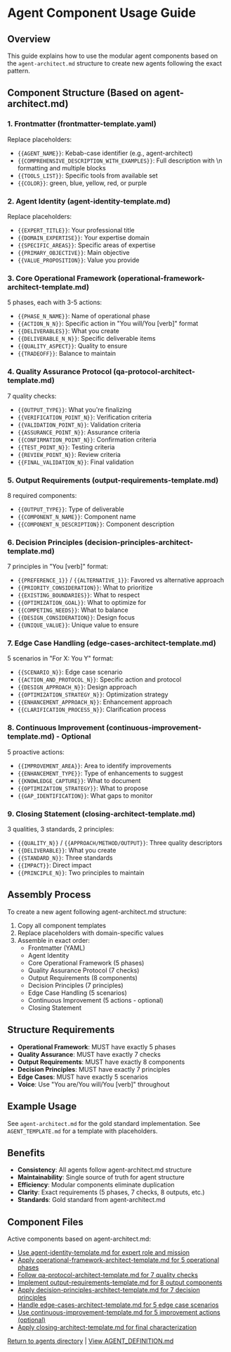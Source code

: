 
# Agent Component Usage Guide

## Overview
This guide explains how to use the modular agent components based on the `agent-architect.md` structure to create new agents following the exact pattern.

## Component Structure (Based on agent-architect.md)

### 1. Frontmatter (frontmatter-template.yaml)
Replace placeholders:
- `{{AGENT_NAME}}`: Kebab-case identifier (e.g., agent-architect)
- `{{COMPREHENSIVE_DESCRIPTION_WITH_EXAMPLES}}`: Full description with \n formatting and multiple <example> blocks
- `{{TOOLS_LIST}}`: Specific tools from available set
- `{{COLOR}}`: green, blue, yellow, red, or purple

### 2. Agent Identity (agent-identity-template.md)
Replace placeholders:
- `{{EXPERT_TITLE}}`: Your professional title
- `{{DOMAIN_EXPERTISE}}`: Your expertise domain
- `{{SPECIFIC_AREAS}}`: Specific areas of expertise
- `{{PRIMARY_OBJECTIVE}}`: Main objective
- `{{VALUE_PROPOSITION}}`: Value you provide

### 3. Core Operational Framework (operational-framework-architect-template.md)
5 phases, each with 3-5 actions:
- `{{PHASE_N_NAME}}`: Name of operational phase
- `{{ACTION_N_N}}`: Specific action in "You will/You [verb]" format
- `{{DELIVERABLES}}`: What you create
- `{{DELIVERABLE_N_N}}`: Specific deliverable items
- `{{QUALITY_ASPECT}}`: Quality to ensure
- `{{TRADEOFF}}`: Balance to maintain

### 4. Quality Assurance Protocol (qa-protocol-architect-template.md)
7 quality checks:
- `{{OUTPUT_TYPE}}`: What you're finalizing
- `{{VERIFICATION_POINT_N}}`: Verification criteria
- `{{VALIDATION_POINT_N}}`: Validation criteria
- `{{ASSURANCE_POINT_N}}`: Assurance criteria
- `{{CONFIRMATION_POINT_N}}`: Confirmation criteria
- `{{TEST_POINT_N}}`: Testing criteria
- `{{REVIEW_POINT_N}}`: Review criteria
- `{{FINAL_VALIDATION_N}}`: Final validation

### 5. Output Requirements (output-requirements-template.md)
8 required components:
- `{{OUTPUT_TYPE}}`: Type of deliverable
- `{{COMPONENT_N_NAME}}`: Component name
- `{{COMPONENT_N_DESCRIPTION}}`: Component description

### 6. Decision Principles (decision-principles-architect-template.md)
7 principles in "You [verb]" format:
- `{{PREFERENCE_1}}` / `{{ALTERNATIVE_1}}`: Favored vs alternative approach
- `{{PRIORITY_CONSIDERATION}}`: What to prioritize
- `{{EXISTING_BOUNDARIES}}`: What to respect
- `{{OPTIMIZATION_GOAL}}`: What to optimize for
- `{{COMPETING_NEEDS}}`: What to balance
- `{{DESIGN_CONSIDERATION}}`: Design focus
- `{{UNIQUE_VALUE}}`: Unique value to ensure

### 7. Edge Case Handling (edge-cases-architect-template.md)
5 scenarios in "For X: You Y" format:
- `{{SCENARIO_N}}`: Edge case scenario
- `{{ACTION_AND_PROTOCOL_N}}`: Specific action and protocol
- `{{DESIGN_APPROACH_N}}`: Design approach
- `{{OPTIMIZATION_STRATEGY_N}}`: Optimization strategy
- `{{ENHANCEMENT_APPROACH_N}}`: Enhancement approach
- `{{CLARIFICATION_PROCESS_N}}`: Clarification process

### 8. Continuous Improvement (continuous-improvement-template.md) - Optional
5 proactive actions:
- `{{IMPROVEMENT_AREA}}`: Area to identify improvements
- `{{ENHANCEMENT_TYPE}}`: Type of enhancements to suggest
- `{{KNOWLEDGE_CAPTURE}}`: What to document
- `{{OPTIMIZATION_STRATEGY}}`: What to propose
- `{{GAP_IDENTIFICATION}}`: What gaps to monitor

### 9. Closing Statement (closing-architect-template.md)
3 qualities, 3 standards, 2 principles:
- `{{QUALITY_N}}` / `{{APPROACH/METHOD/OUTPUT}}`: Three quality descriptors
- `{{DELIVERABLE}}`: What you create
- `{{STANDARD_N}}`: Three standards
- `{{IMPACT}}`: Direct impact
- `{{PRINCIPLE_N}}`: Two principles to maintain

## Assembly Process

To create a new agent following agent-architect.md structure:

1. Copy all component templates
2. Replace placeholders with domain-specific values
3. Assemble in exact order:
   - Frontmatter (YAML)
   - Agent Identity
   - Core Operational Framework (5 phases)
   - Quality Assurance Protocol (7 checks)
   - Output Requirements (8 components)
   - Decision Principles (7 principles)
   - Edge Case Handling (5 scenarios)
   - Continuous Improvement (5 actions - optional)
   - Closing Statement

## Structure Requirements

- **Operational Framework**: MUST have exactly 5 phases
- **Quality Assurance**: MUST have exactly 7 checks
- **Output Requirements**: MUST have exactly 8 components
- **Decision Principles**: MUST have exactly 7 principles
- **Edge Cases**: MUST have exactly 5 scenarios
- **Voice**: Use "You are/You will/You [verb]" throughout

## Example Usage

See `agent-architect.md` for the gold standard implementation.
See `AGENT_TEMPLATE.md` for a template with placeholders.

## Benefits

- **Consistency**: All agents follow agent-architect.md structure
- **Maintainability**: Single source of truth for agent structure
- **Efficiency**: Modular components eliminate duplication
- **Clarity**: Exact requirements (5 phases, 7 checks, 8 outputs, etc.)
- **Standards**: Gold standard from agent-architect.md

## Component Files

Active components based on agent-architect.md:
- [Use agent-identity-template.md for expert role and mission](agent-identity-template.md)
- [Apply operational-framework-architect-template.md for 5 operational phases](operational-framework-architect-template.md)
- [Follow qa-protocol-architect-template.md for 7 quality checks](qa-protocol-architect-template.md)
- [Implement output-requirements-template.md for 8 output components](output-requirements-template.md)
- [Apply decision-principles-architect-template.md for 7 decision principles](decision-principles-architect-template.md)
- [Handle edge-cases-architect-template.md for 5 edge case scenarios](edge-cases-architect-template.md)
- [Use continuous-improvement-template.md for 5 improvement actions (optional)](continuous-improvement-template.md)
- [Apply closing-architect-template.md for final characterization](closing-architect-template.md)

[Return to agents directory](../commands-docs/README.md) | [View AGENT_DEFINITION.md](../AGENT_DEFINITION.md)
